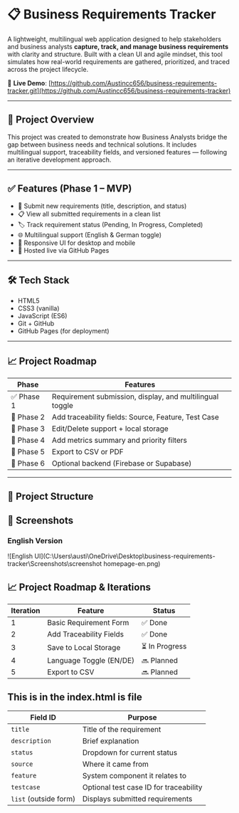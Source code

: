 # 📋 Business Requirements Tracker

A lightweight, multilingual web application designed to help stakeholders and business analysts **capture, track, and manage business requirements** with clarity and structure. Built with a clean UI and agile mindset, this tool simulates how real-world requirements are gathered, prioritized, and traced across the project lifecycle.

🔗 **Live Demo**: [https://github.com/Austincc656/business-requirements-tracker.git](https://github.com/Austincc656/business-requirements-tracker)

---

## 🧭 Project Overview

This project was created to demonstrate how Business Analysts bridge the gap between business needs and technical solutions. It includes multilingual support, traceability fields, and versioned features — following an iterative development approach.

---

## ✅ Features (Phase 1 – MVP)

- 📝 Submit new requirements (title, description, and status)
- 📋 View all submitted requirements in a clean list
- 🏷️ Track requirement status (Pending, In Progress, Completed)
- 🌐 Multilingual support (English & German toggle)
- 🎨 Responsive UI for desktop and mobile
- 🚀 Hosted live via GitHub Pages

---

## 🛠️ Tech Stack

- HTML5
- CSS3 (vanilla)
- JavaScript (ES6)
- Git + GitHub
- GitHub Pages (for deployment)

---

## 📈 Project Roadmap

| Phase | Features |
|-------|----------|
| ✅ Phase 1 | Requirement submission, display, and multilingual toggle |
| 🔄 Phase 2 | Add traceability fields: Source, Feature, Test Case |
| 🔄 Phase 3 | Edit/Delete support + local storage |
| 🔄 Phase 4 | Add metrics summary and priority filters |
| 🔄 Phase 5 | Export to CSV or PDF |
| 🔄 Phase 6 | Optional backend (Firebase or Supabase) |

---

## 📁 Project Structure

## 📸 Screenshots

### English Version  
![English UI](C:\Users\austi\OneDrive\Desktop\business-requirements-tracker\Screenshots\screenshot homepage-en.png)


## 📈 Project Roadmap & Iterations

| Iteration | Feature                             | Status    |
|-----------|-------------------------------------|-----------|
| 1         | Basic Requirement Form              | ✅ Done    |
| 2         | Add Traceability Fields             | ✅ Done    |
| 3         | Save to Local Storage               | ⏳ In Progress |
| 4         | Language Toggle (EN/DE)             | 🔜 Planned |
| 5         | Export to CSV                       | 🔜 Planned |

## This is in the index.html is file
| Field ID              | Purpose                                |
| --------------------- | -------------------------------------- |
| `title`               | Title of the requirement               |
| `description`         | Brief explanation                      |
| `status`              | Dropdown for current status            |
| `source`              | Where it came from                     |
| `feature`             | System component it relates to         |
| `testcase`            | Optional test case ID for traceability |
| `list` (outside form) | Displays submitted requirements        |

